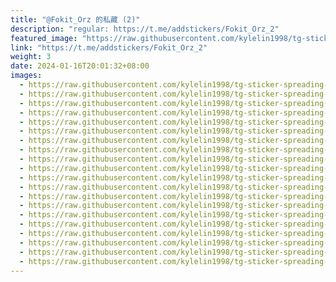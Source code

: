 ```yaml
---
title: "@Fokit_Orz 的私藏 (2)"
description: "regular: https://t.me/addstickers/Fokit_Orz_2"
featured_image: "https://raw.githubusercontent.com/kylelin1998/tg-sticker-spreading-worldwide-images/main/img/0a3eed75-11ff-4386-b60d-daad55d0e338.jpg"
link: "https://t.me/addstickers/Fokit_Orz_2"
weight: 3
date: 2024-01-16T20:01:32+08:00
images:
  - https://raw.githubusercontent.com/kylelin1998/tg-sticker-spreading-worldwide-images/main/img/0a3eed75-11ff-4386-b60d-daad55d0e338.jpg
  - https://raw.githubusercontent.com/kylelin1998/tg-sticker-spreading-worldwide-images/main/img/307380dd-cc2e-4697-bfec-0a75f6ccb3df.jpg
  - https://raw.githubusercontent.com/kylelin1998/tg-sticker-spreading-worldwide-images/main/img/a2ef871b-dfd7-4a08-bf1e-4da170ea2d2d.jpg
  - https://raw.githubusercontent.com/kylelin1998/tg-sticker-spreading-worldwide-images/main/img/fed9eed2-74e5-4394-9c38-6efc329402b1.jpg
  - https://raw.githubusercontent.com/kylelin1998/tg-sticker-spreading-worldwide-images/main/img/acb19730-56e5-4e5a-a8e9-43b02aef67bb.jpg
  - https://raw.githubusercontent.com/kylelin1998/tg-sticker-spreading-worldwide-images/main/img/8c741c54-8358-46d8-a538-34260f896a1c.jpg
  - https://raw.githubusercontent.com/kylelin1998/tg-sticker-spreading-worldwide-images/main/img/86fa8e92-4224-47ab-9cef-ac5e26db6832.jpg
  - https://raw.githubusercontent.com/kylelin1998/tg-sticker-spreading-worldwide-images/main/img/48da2c6e-f2a2-43fa-acd8-a7d4e977baf7.jpg
  - https://raw.githubusercontent.com/kylelin1998/tg-sticker-spreading-worldwide-images/main/img/da43023b-0800-4d0e-a3e4-3ea5f7a7b623.jpg
  - https://raw.githubusercontent.com/kylelin1998/tg-sticker-spreading-worldwide-images/main/img/8cfcc8d8-b28f-4de7-9a73-e0aa067323ba.jpg
  - https://raw.githubusercontent.com/kylelin1998/tg-sticker-spreading-worldwide-images/main/img/4401fc23-1438-49e5-bb55-b1cc6b3e848a.jpg
  - https://raw.githubusercontent.com/kylelin1998/tg-sticker-spreading-worldwide-images/main/img/9b86f774-890e-4ebd-a603-90c3ba9d6bbb.jpg
  - https://raw.githubusercontent.com/kylelin1998/tg-sticker-spreading-worldwide-images/main/img/d66a4605-938c-402f-8421-3906c2747c30.jpg
  - https://raw.githubusercontent.com/kylelin1998/tg-sticker-spreading-worldwide-images/main/img/f5e6305b-0027-4c31-a8eb-a504210bc118.jpg
  - https://raw.githubusercontent.com/kylelin1998/tg-sticker-spreading-worldwide-images/main/img/3892b0ab-fc14-43c5-a9ce-94ee7443f28f.jpg
  - https://raw.githubusercontent.com/kylelin1998/tg-sticker-spreading-worldwide-images/main/img/adaf69bc-21ed-4804-8483-4f5a778f3099.jpg
  - https://raw.githubusercontent.com/kylelin1998/tg-sticker-spreading-worldwide-images/main/img/2731813d-0aa4-4b11-99cf-3aed3bbfd57f.jpg
  - https://raw.githubusercontent.com/kylelin1998/tg-sticker-spreading-worldwide-images/main/img/738f2494-6b7c-4a39-a953-e0218274075a.jpg
  - https://raw.githubusercontent.com/kylelin1998/tg-sticker-spreading-worldwide-images/main/img/0ec44b9c-efae-46b8-8566-fdc83d8b80b4.jpg
  - https://raw.githubusercontent.com/kylelin1998/tg-sticker-spreading-worldwide-images/main/img/a9130c1c-52a7-43b8-a82d-bb664f700a4a.jpg
---
```

